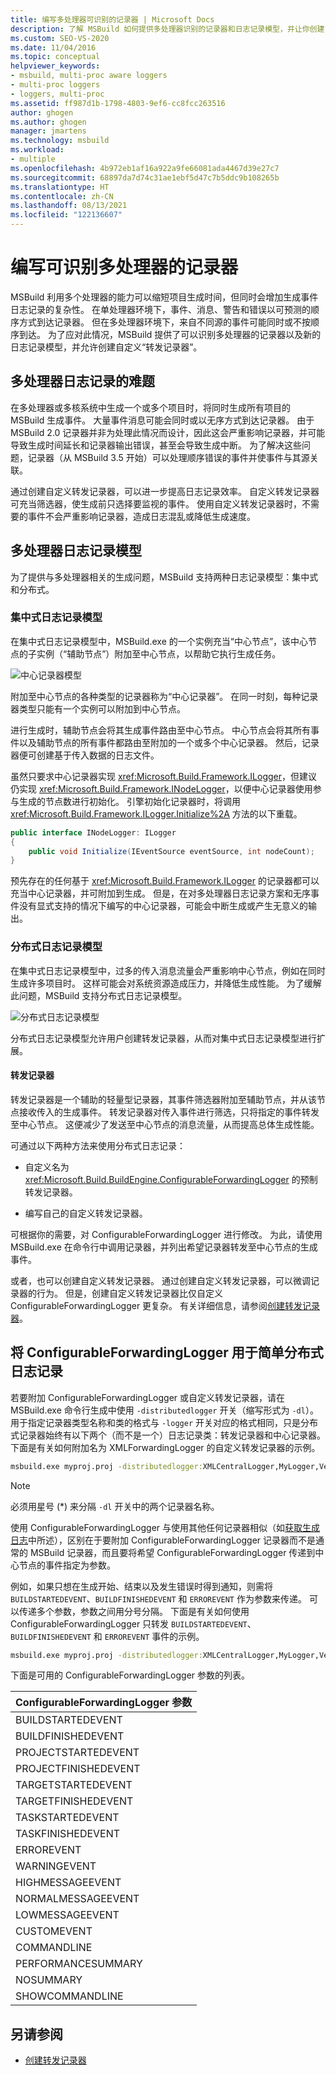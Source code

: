 ```yaml
---
title: 编写多处理器可识别的记录器 | Microsoft Docs
description: 了解 MSBuild 如何提供多处理器识别的记录器和日志记录模型，并让你创建自定义“转发记录器”。
ms.custom: SEO-VS-2020
ms.date: 11/04/2016
ms.topic: conceptual
helpviewer_keywords:
- msbuild, multi-proc aware loggers
- multi-proc loggers
- loggers, multi-proc
ms.assetid: ff987d1b-1798-4803-9ef6-cc8fcc263516
author: ghogen
ms.author: ghogen
manager: jmartens
ms.technology: msbuild
ms.workload:
- multiple
ms.openlocfilehash: 4b972eb1af16a922a9fe66081ada4467d39e27c7
ms.sourcegitcommit: 68897da7d74c31ae1ebf5d47c7b5ddc9b108265b
ms.translationtype: HT
ms.contentlocale: zh-CN
ms.lasthandoff: 08/13/2021
ms.locfileid: "122136607"
---
```

# <a name="write-multi-processor-aware-loggers"></a>编写可识别多处理器的记录器

MSBuild 利用多个处理器的能力可以缩短项目生成时间，但同时会增加生成事件日志记录的复杂性。 在单处理器环境下，事件、消息、警告和错误以可预测的顺序方式到达记录器。 但在多处理器环境下，来自不同源的事件可能同时或不按顺序到达。 为了应对此情况，MSBuild 提供了可以识别多处理器的记录器以及新的日志记录模型，并允许创建自定义“转发记录器”。

## <a name="multi-processor-logging-challenges"></a>多处理器日志记录的难题

 在多处理器或多核系统中生成一个或多个项目时，将同时生成所有项目的 MSBuild 生成事件。 大量事件消息可能会同时或以无序方式到达记录器。 由于 MSBuild 2.0 记录器并非为处理此情况而设计，因此这会严重影响记录器，并可能导致生成时间延长和记录器输出错误，甚至会导致生成中断。 为了解决这些问题，记录器（从 MSBuild 3.5 开始）可以处理顺序错误的事件并使事件与其源关联。

 通过创建自定义转发记录器，可以进一步提高日志记录效率。 自定义转发记录器可充当筛选器，使生成前只选择要监视的事件。 使用自定义转发记录器时，不需要的事件不会严重影响记录器，造成日志混乱或降低生成速度。

## <a name="multi-processor-logging-models"></a>多处理器日志记录模型

 为了提供与多处理器相关的生成问题，MSBuild 支持两种日志记录模型：集中式和分布式。

### <a name="central-logging-model"></a>集中式日志记录模型

 在集中式日志记录模型中，MSBuild.exe 的一个实例充当“中心节点”，该中心节点的子实例（“辅助节点”）附加至中心节点，以帮助它执行生成任务。

 ![中心记录器模型](../msbuild/media/centralnode.png "CentralNode")

 附加至中心节点的各种类型的记录器称为“中心记录器”。 在同一时刻，每种记录器类型只能有一个实例可以附加到中心节点。

 进行生成时，辅助节点会将其生成事件路由至中心节点。 中心节点会将其所有事件以及辅助节点的所有事件都路由至附加的一个或多个中心记录器。 然后，记录器便可创建基于传入数据的日志文件。

 虽然只要求中心记录器实现 <xref:Microsoft.Build.Framework.ILogger>，但建议仍实现 <xref:Microsoft.Build.Framework.INodeLogger>，以便中心记录器使用参与生成的节点数进行初始化。 引擎初始化记录器时，将调用 <xref:Microsoft.Build.Framework.ILogger.Initialize%2A> 方法的以下重载。

```csharp
public interface INodeLogger: ILogger
{
    public void Initialize(IEventSource eventSource, int nodeCount);
}
```

 预先存在的任何基于 <xref:Microsoft.Build.Framework.ILogger> 的记录器都可以充当中心记录器，并可附加到生成。 但是，在对多处理器日志记录方案和无序事件没有显式支持的情况下编写的中心记录器，可能会中断生成或产生无意义的输出。

### <a name="distributed-logging-model"></a>分布式日志记录模型

 在集中式日志记录模型中，过多的传入消息流量会严重影响中心节点，例如在同时生成许多项目时。 这样可能会对系统资源造成压力，并降低生成性能。 为了缓解此问题，MSBuild 支持分布式日志记录模型。

 ![分布式日志记录模型](../msbuild/media/distnode.png "DistNode")

 分布式日志记录模型允许用户创建转发记录器，从而对集中式日志记录模型进行扩展。

#### <a name="forwarding-loggers"></a>转发记录器

 转发记录器是一个辅助的轻量型记录器，其事件筛选器附加至辅助节点，并从该节点接收传入的生成事件。 转发记录器对传入事件进行筛选，只将指定的事件转发至中心节点。 这便减少了发送至中心节点的消息流量，从而提高总体生成性能。

 可通过以下两种方法来使用分布式日志记录：

- 自定义名为 <xref:Microsoft.Build.BuildEngine.ConfigurableForwardingLogger> 的预制转发记录器。

- 编写自己的自定义转发记录器。

可根据你的需要，对 ConfigurableForwardingLogger 进行修改。 为此，请使用 MSBuild.exe 在命令行中调用记录器，并列出希望记录器转发至中心节点的生成事件。

或者，也可以创建自定义转发记录器。 通过创建自定义转发记录器，可以微调记录器的行为。 但是，创建自定义转发记录器比仅自定义 ConfigurableForwardingLogger 更复杂。 有关详细信息，请参阅[创建转发记录器](../msbuild/creating-forwarding-loggers.md)。

## <a name="using-the-configurableforwardinglogger-for-simple-distributed-logging"></a>将 ConfigurableForwardingLogger 用于简单分布式日志记录

 若要附加 ConfigurableForwardingLogger 或自定义转发记录器，请在 MSBuild.exe 命令行生成中使用 `-distributedlogger` 开关（缩写形式为 `-dl`）。 用于指定记录器类型名称和类的格式与 `-logger` 开关对应的格式相同，只是分布式记录器始终有以下两个（而不是一个）日志记录类：转发记录器和中心记录器。 下面是有关如何附加名为 XMLForwardingLogger 的自定义转发记录器的示例。

```cmd
msbuild.exe myproj.proj -distributedlogger:XMLCentralLogger,MyLogger,Version=1.0.2,Culture=neutral*XMLForwardingLogger,MyLogger,Version=1.0.2,Culture=neutral
```

> [!NOTE]
> 必须用星号 (*) 来分隔 `-dl` 开关中的两个记录器名称。

 使用 ConfigurableForwardingLogger 与使用其他任何记录器相似（如[获取生成日志](../msbuild/obtaining-build-logs-with-msbuild.md)中所述），区别在于要附加 ConfigurableForwardingLogger 记录器而不是通常的 MSBuild 记录器，而且要将希望 ConfigurableForwardingLogger 传递到中心节点的事件指定为参数。

 例如，如果只想在生成开始、结束以及发生错误时得到通知，则需将 `BUILDSTARTEDEVENT`、`BUILDFINISHEDEVENT` 和 `ERROREVENT` 作为参数来传递。 可以传递多个参数，参数之间用分号分隔。 下面是有关如何使用 ConfigurableForwardingLogger 只转发 `BUILDSTARTEDEVENT`、`BUILDFINISHEDEVENT` 和 `ERROREVENT` 事件的示例。

```cmd
msbuild.exe myproj.proj -distributedlogger:XMLCentralLogger,MyLogger,Version=1.0.2,Culture=neutral*ConfigureableForwardingLogger,C:\My.dll;BUILDSTARTEDEVENT; BUILDFINISHEDEVENT;ERROREVENT
```

 下面是可用的 ConfigurableForwardingLogger 参数的列表。

|ConfigurableForwardingLogger 参数|
| - |
|BUILDSTARTEDEVENT|
|BUILDFINISHEDEVENT|
|PROJECTSTARTEDEVENT|
|PROJECTFINISHEDEVENT|
|TARGETSTARTEDEVENT|
|TARGETFINISHEDEVENT|
|TASKSTARTEDEVENT|
|TASKFINISHEDEVENT|
|ERROREVENT|
|WARNINGEVENT|
|HIGHMESSAGEEVENT|
|NORMALMESSAGEEVENT|
|LOWMESSAGEEVENT|
|CUSTOMEVENT|
|COMMANDLINE|
|PERFORMANCESUMMARY|
|NOSUMMARY|
|SHOWCOMMANDLINE|

## <a name="see-also"></a>另请参阅

- [创建转发记录器](../msbuild/creating-forwarding-loggers.md)